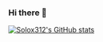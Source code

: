 ### Hi there 👋

[![Solox312's GitHub stats](https://github-readme-stats.vercel.app/api?username=Solox312)](https://github.com/anuraghazra/github-readme-stats)

<!--
**Solox312/solox312** is a ✨ _special_ ✨ repository because its `README.md` (this file) appears on your GitHub profile.

Here are some ideas to get you started:

- 🔭 I’m currently working on ...
- 🌱 I’m currently learning ...
- 👯 I’m looking to collaborate on ...
- 🤔 I’m looking for help with ...
- 💬 Ask me about ...
- 📫 How to reach me: ...
- 😄 Pronouns: ...
- ⚡ Fun fact: ...
-->
